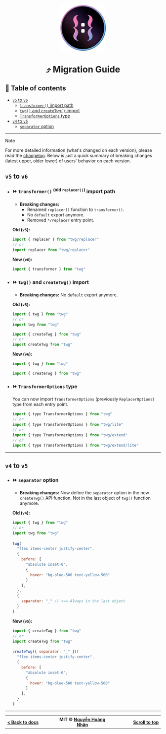 <div align="center">
  <img src="../public/twg_logo.webp" alt="twg logo" width="150px" height="150px">
</div>

<h1 align="center">⤴️ Migration Guide</h1>

## 📌 Table of contents

- [`v5` to `v6`](#v5-to-v6)
  - [`transformer()` import path](#-transformer-old-replacer-import-path)
  - [`twg()` and `createTwg()` import](#-twg-and-createtwg-import)
  - [`TransformerOptions` type](#-transformeroptions-type)
- [`v4` to `v5`](#v4-to-v5)
  - [`separator` option](#-separator-option)

---

> [!NOTE]
> For more detailed information (what's changed on each version), please read the [changelog](../CHANGELOG.md). Below is just a quick summary of breaking changes (latest upper, older lower) of users' behavior on each version.

## `v5` to `v6`

- ### ⏩ `transformer()` <sup>(old `replacer()`)</sup> import path

  - **Breaking changes:**
    - Renamed `replacer()` function to `transformer()`.
    - No `default` export anymore.
    - Removed `*/replacer` entry point.

  **Old (`v5`):**

  ```js
  import { replacer } from "twg/replacer"
  // or
  import replacer from "twg/replacer"
  ```

  **New (`v6`):**

  ```js
  import { transformer } from "twg"
  ```

- ### ⏩ `twg()` and `createTwg()` import

  - **Breaking changes:** No `default` export anymore.

  **Old (`v5`):**

  ```js
  import { twg } from "twg"
  // or
  import twg from "twg"
  ```

  ```js
  import { createTwg } from "twg"
  // or
  import createTwg from "twg"
  ```

  **New (`v6`):**

  ```js
  import { twg } from "twg"
  ```

  ```js
  import { createTwg } from "twg"
  ```

- ### ⏩ `TransformerOptions` type

  You can now import `TransformerOptions` (previously `ReplacerOptions`) type from each entry point.

  ```js
  import { type TransformerOptions } from "twg"
  // or
  import { type TransformerOptions } from "twg/lite"
  // or
  import { type TransformerOptions } from "twg/extend"
  // or
  import { type TransformerOptions } from "twg/extend/lite"
  ```

---

## `v4` to `v5`

- ### ⏩ `separator` option

  - **Breaking changes:** Now define the `separator` option in the new `createTwg()` API function. Not in the last object of `twg()` function anymore.

  **Old (`v4`):**

  ```js
  import { twg } from "twg"
  // or
  import twg from "twg"

  twg(
    "flex items-center justify-center",
    {
      before: [
        "absolute inset-0",
        {
          hover: "bg-blue-500 text-yellow-500"
        }
      ],
    },
    {
      separator: "_" // <== Always in the last object
    }
  )
  ```

  **New (`v5`):**

  ```js
  import { createTwg } from "twg"
  // or
  import createTwg from "twg"

  createTwg({ separator: "_" })(
    "flex items-center justify-center",
    {
      before: [
        "absolute inset-0",
        {
          hover: "bg-blue-500 text-yellow-500"
        }
      ],
    }
  )
  ```

---

<div align="center" width="100%">
  <table>
    <tr>
      <th width="500px">
        <div align="start">
          <a href="../docs/README.md">< Back to docs</a>
        </div>
      </th>
      <th width="500px">
        <div align="center">
          MIT © <a href="https://github.com/hoangnhan2ka3">Nguyễn Hoàng Nhân</a>
        </div>
      </th>
      <th width="500px">
        <div align="end">
          <a href="#%EF%B8%8F-migration-guide">Scroll to top</a>
        </div>
      </th>
    </tr>
  </table>
</div>
